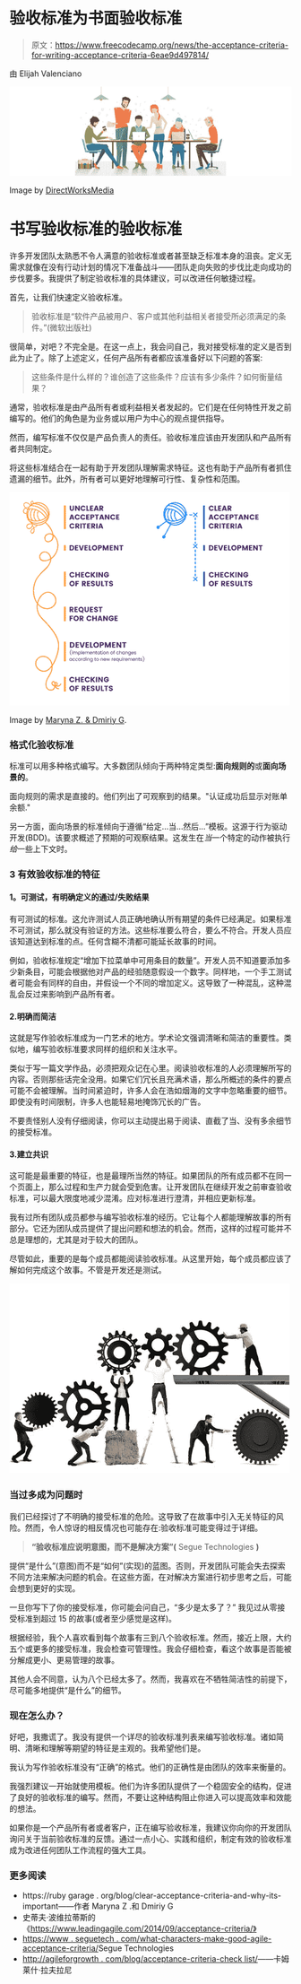 # 验收标准为书面验收标准

> 原文：<https://www.freecodecamp.org/news/the-acceptance-criteria-for-writing-acceptance-criteria-6eae9d497814/>

由 Elijah Valenciano

![46eRxV84rqmIVonoqx0UWLcdtLYpB0yrfybu](img/999c7a601a10c62a1b707113346bbfd3.png)

Image by [DirectWorksMedia](http://www.directworksmedia.com/blog/2015/10/12/getting-know-agile-software-development-team/)

# **书写验收标准的验收标准**

许多开发团队太熟悉不令人满意的验收标准或者甚至缺乏标准本身的沮丧。定义无需求就像在没有行动计划的情况下准备战斗——团队走向失败的步伐比走向成功的步伐要多。我提供了制定验收标准的具体建议，可以改进任何敏捷过程。

首先，让我们快速定义验收标准。

> 验收标准是“软件产品被用户、客户或其他利益相关者接受所必须满足的条件。”(微软出版社)

很简单，对吧？不完全是。在这一点上，我会问自己，我对接受标准的定义是否到此为止了。除了上述定义，任何产品所有者都应该准备好以下问题的答案:

> 这些条件是什么样的？谁创造了这些条件？应该有多少条件？如何衡量结果？

通常，验收标准是由产品所有者或利益相关者发起的。它们是在任何特性开发之前编写的。他们的角色是为业务或以用户为中心的观点提供指导。

然而，编写标准不仅仅是产品负责人的责任。验收标准应该由开发团队和产品所有者共同制定。

将这些标准结合在一起有助于开发团队理解需求特征。这也有助于产品所有者抓住遗漏的细节。此外，所有者可以更好地理解可行性、复杂性和范围。

![Hzk0Rmb3UArySx-mxJXWBxlajmYZiNQ9rTyr](img/54039051c31e7e1703443c9b5d1485b5.png)

Image by [Maryna Z. & Dmiriy G](https://rubygarage.org/blog/clear-acceptance-criteria-and-why-its-important).

### 格式化验收标准

标准可以用多种格式编写。大多数团队倾向于两种特定类型:**面向规则的**或**面向场景的**。

面向规则的需求是直接的。他们列出了可观察到的结果。"认证成功后显示对账单余额."

另一方面，面向场景的标准倾向于遵循“给定…当…然后…”模板。这源于行为驱动开发(BDD)。该要求概述了预期的可观察结果。这发生在*当*一个特定的动作被执行*给*一些上下文时。

### **3 有效验收标准的特征**

#### **1。可测试，有明确定义的通过/失败结果**

有可测试的标准。这允许测试人员正确地确认所有期望的条件已经满足。如果标准不可测试，那么就没有验证的方法。这些标准要么符合，要么不符合。开发人员应该知道达到标准的点。任何含糊不清都可能延长故事的时间。

例如，验收标准规定“增加下拉菜单中可用条目的数量”。开发人员不知道要添加多少新条目，可能会根据他对产品的经验随意假设一个数字。同样地，一个手工测试者可能会有同样的自由，并假设一个不同的增加定义。这导致了一种混乱，这种混乱会反过来影响到产品所有者。

#### 2.明确而简洁

这就是写作验收标准成为一门艺术的地方。学术论文强调清晰和简洁的重要性。类似地，编写验收标准要求同样的组织和关注水平。

类似于写一篇文学作品，必须把观众记在心里。阅读验收标准的人必须理解所写的内容。否则那些话完全没用。如果它们冗长且充满术语，那么所概述的条件的要点可能不会被理解。当时间紧迫时，许多人会在浩如烟海的文字中忽略重要的细节。即使没有时间限制，许多人也能轻易地掩饰冗长的广告。

不要责怪别人没有仔细阅读，你可以主动提出易于阅读、直截了当、没有多余细节的接受标准。

#### 3.建立共识

这可能是最重要的特征，也是最理所当然的特征。如果团队的所有成员都不在同一个页面上，那么过程和生产力就会受到危害。让开发团队在继续开发之前审查验收标准，可以最大限度地减少混淆。应对标准进行澄清，并相应更新标准。

我有过所有团队成员都参与编写验收标准的经历。它让每个人都能理解故事的所有部分。它还为团队成员提供了提出问题和想法的机会。然而，这样的过程可能并不总是理想的，尤其是对于较大的团队。

尽管如此，重要的是每个成员都能阅读验收标准。从这里开始，每个成员都应该了解如何完成这个故事。不管是开发还是测试。

![-ZwiZDhnjvum-WpwyTy2etTL1X1OY2zbOWPm](img/d4bf837f5d710cb95cc754dc30744123.png)

### **当过多成为问题时**

我们已经探讨了不明确的接受标准的危险。这导致了在故事中引入无关特征的风险。然而，令人惊讶的相反情况也可能存在:验收标准可能变得过于详细。

> **“验收标准应说明意图，而不是解决方案”(** Segue Technologies **)**

提供“是什么”(意图)而不是“如何”(实现)的蓝图。否则，开发团队可能会失去探索不同方法来解决问题的机会。在这些方面，在对解决方案进行初步思考之后，可能会想到更好的实现。

一旦你写下了你的接受标准，你可能会问自己，“多少是太多了？”
我见过从零接受标准到超过 15 的故事(或者至少感觉是这样)。

根据经验，我个人喜欢看到每个故事有三到八个验收标准。然而，接近上限，大约五个或更多的接受标准，我会检查可管理性。我会仔细检查，看这个故事是否能被分解成更小、更易管理的故事。

其他人会不同意，认为八个已经太多了。然而，我喜欢在不牺牲简洁性的前提下，尽可能多地提供“是什么”的细节。

### **现在怎么办？**

好吧，我撒谎了。我没有提供一个详尽的验收标准列表来编写验收标准。诸如简明、清晰和理解等期望的特征是主观的。我希望他们是。

我认为写作验收标准没有“正确”的格式。他们的正确性是由团队的效率来衡量的。

我强烈建议一开始就使用模板。他们为许多团队提供了一个稳固安全的结构，促进了良好的验收标准的编写。然而，不要让这种结构阻止你进入可以提高效率和效能的想法。

如果你是一个产品所有者或者客户，正在编写验收标准，我建议你向你的开发团队询问关于当前验收标准的反馈。通过一点小心、实践和组织，制定有效的验收标准成为改进任何团队工作流程的强大工具。

### 更多阅读

*   https://ruby garage . org/blog/clear-acceptance-criteria-and-why-its-important——作者 Maryna Z .和 Dmiriy G
*   史蒂夫·波维拉蒂斯的《https://www.leadingagile.com/2014/09/acceptance-criteria/》
*   [https://www . seguetech . com/what-characters-make-good-agile-acceptance-criteria/](https://www.seguetech.com/what-characteristics-make-good-agile-acceptance-criteria/)Segue Technologies
*   [http://agileforgrowth . com/blog/acceptance-criteria-check list/](http://agileforgrowth.com/blog/acceptance-criteria-checklist/)——卡姆莱什·拉夫拉尼